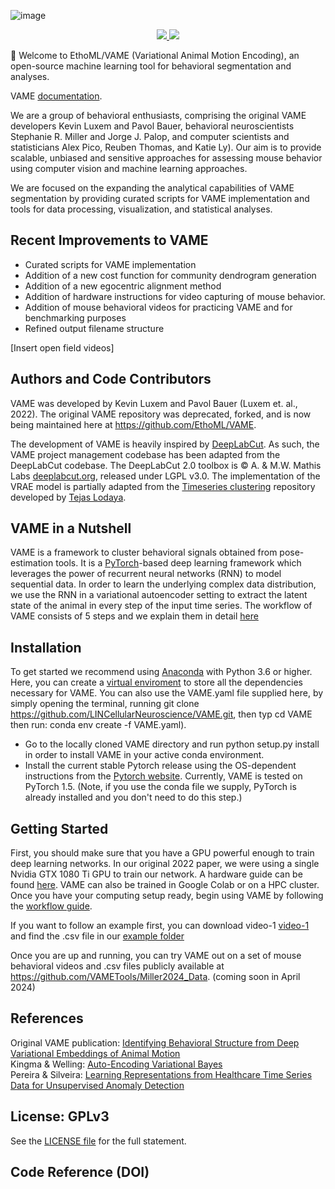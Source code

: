 ![image](https://github.com/EthoML/VAME/assets/844306/0f08424f-06ab-48e4-8094-da0f0c78a08d)

<p align="center">
<a href="https://codecov.io/gh/EthoML/VAME" >
 <img src="https://codecov.io/gh/EthoML/VAME/graph/badge.svg?token=J1CUXB4N0E"/>
 </a>
   <a href="https://pypi.org/project/vame-py">
    <img src="https://img.shields.io/pypi/v/vame-py?color=%231BA331&label=PyPI&logo=python&logoColor=%23F7F991%20">
  </a>
</p>

🌟 Welcome to EthoML/VAME (Variational Animal Motion Encoding), an open-source machine learning tool for behavioral segmentation and analyses.

VAME [documentation](https://ethoml.github.io/VAME/).

We are a group of behavioral enthusiasts, comprising the original VAME developers Kevin Luxem and Pavol Bauer, behavioral neuroscientists Stephanie R. Miller and Jorge J. Palop, and computer scientists and statisticians Alex Pico, Reuben Thomas, and Katie Ly). Our aim is to provide scalable, unbiased and sensitive approaches for assessing mouse behavior using computer vision and machine learning approaches.

We are focused on the expanding the analytical capabilities of VAME segmentation by providing curated scripts for VAME implementation and tools for data processing, visualization, and statistical analyses.

## Recent Improvements to VAME
* Curated scripts for VAME implementation
* Addition of a new cost function for community dendrogram generation
* Addition of a new egocentric alignment method
* Addition of hardware instructions for video capturing of mouse behavior.
* Addition of mouse behavioral videos for practicing VAME and for benchmarking purposes
* Refined output filename structure

[Insert open field videos]


## Authors and Code Contributors
VAME was developed by Kevin Luxem and Pavol Bauer (Luxem et. al., 2022). The original VAME repository was deprecated, forked, and is now being maintained here at https://github.com/EthoML/VAME.

The development of VAME is heavily inspired by [DeepLabCut](https://github.com/DeepLabCut/DeepLabCut/). As such, the VAME project management codebase has been adapted from the DeepLabCut codebase. The DeepLabCut 2.0 toolbox is © A. & M.W. Mathis Labs [deeplabcut.org](http:\\deeplabcut.org), released under LGPL v3.0. The implementation of the VRAE model is partially adapted from the [Timeseries clustering](https://github.com/tejaslodaya/timeseries-clustering-vae) repository developed by [Tejas Lodaya](https://tejaslodaya.com).

## VAME in a Nutshell

VAME is a framework to cluster behavioral signals obtained from pose-estimation tools. It is a [PyTorch](https://pytorch.org/)-based deep learning framework which leverages the power of recurrent neural networks (RNN) to model sequential data. In order to learn the underlying complex data distribution, we use the RNN in a variational autoencoder setting to extract the latent state of the animal in every step of the input time series.
The workflow of VAME consists of 5 steps and we explain them in detail [here](https://github.com/LINCellularNeuroscience/VAME/wiki/1.-VAME-Workflow)

## Installation

To get started we recommend using [Anaconda](https://www.anaconda.com/distribution/) with Python 3.6 or higher. Here, you can create a [virtual enviroment](https://docs.conda.io/projects/conda/en/latest/user-guide/tasks/manage-environments.html) to store all the dependencies necessary for VAME. You can also use the VAME.yaml file supplied here, by simply opening the terminal, running git clone https://github.com/LINCellularNeuroscience/VAME.git, then typ cd VAME then run: conda env create -f VAME.yaml).

* Go to the locally cloned VAME directory and run python setup.py install in order to install VAME in your active conda environment.
* Install the current stable Pytorch release using the OS-dependent instructions from the [Pytorch website](https://pytorch.org/get-started/locally/). Currently, VAME is tested on PyTorch 1.5. (Note, if you use the conda file we supply, PyTorch is already installed and you don't need to do this step.)

## Getting Started
First, you should make sure that you have a GPU powerful enough to train deep learning networks. In our original 2022 paper, we were using a single Nvidia GTX 1080 Ti GPU to train our network. A hardware guide can be found [here](https://timdettmers.com/2018/12/16/deep-learning-hardware-guide/). VAME can also be trained in Google Colab or on a HPC cluster. Once you have your computing setup ready, begin using VAME by following the [workflow guide](https://github.com/LINCellularNeuroscience/VAME/wiki/1.-VAME-Workflow).

If you want to follow an example first, you can download video-1 [video-1](https://drive.google.com/file/d/1w6OW9cN_-S30B7rOANvSaR9c3O5KeF0c/view?usp=sharing) and find the .csv file in our [example folder](https://github.com/LINCellularNeuroscience/VAME/tree/master/examples)

Once you are up and running, you can try VAME out on a set of mouse behavioral videos and .csv files publicly available at https://github.com/VAMETools/Miller2024_Data. (coming soon in April 2024)

## References
Original VAME publication: [Identifying Behavioral Structure from Deep Variational Embeddings of Animal Motion](https://www.biorxiv.org/content/10.1101/2020.05.14.095430v2) <br/>
Kingma & Welling: [Auto-Encoding Variational Bayes](https://arxiv.org/abs/1312.6114) <br/>
Pereira & Silveira: [Learning Representations from Healthcare Time Series Data for Unsupervised Anomaly Detection](https://www.joao-pereira.pt/publications/accepted_version_BigComp19.pdf)

## License: GPLv3
See the [LICENSE file](https://github.com/LINCellularNeuroscience/VAME/blob/master/LICENSE) for the full statement.

## Code Reference (DOI)
